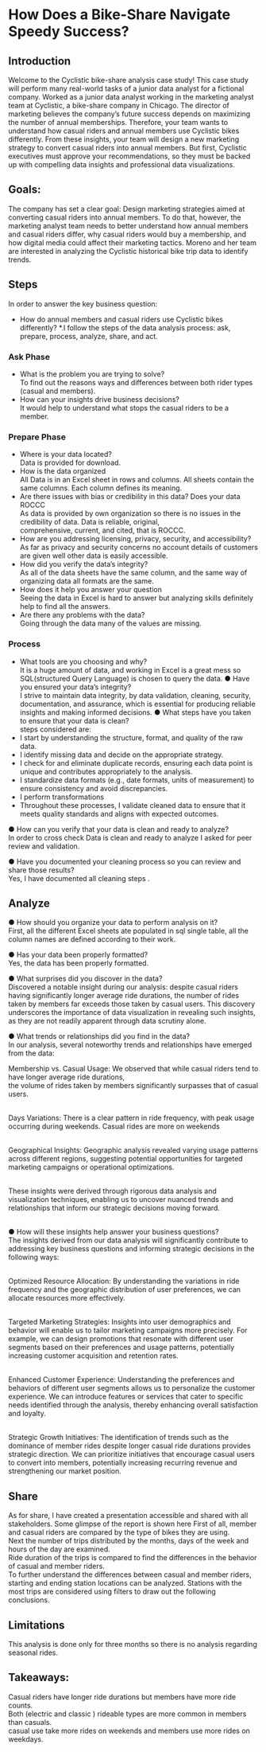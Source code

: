 # How Does a Bike-Share Navigate Speedy Success?

## Introduction

Welcome to the Cyclistic bike-share analysis case study! This case study will perform many real-world tasks of a junior data analyst for a fictional company.
Worked as a junior data analyst working in the marketing analyst team at Cyclistic, a bike-share company in Chicago. The director of
marketing believes the company’s future success depends on maximizing the number of annual memberships. Therefore, your
team wants to understand how casual riders and annual members use Cyclistic bikes differently. From these insights, your team will
design a new marketing strategy to convert casual riders into annual members. But first, Cyclistic executives must approve your
recommendations, so they must be backed up with compelling data insights and professional data visualizations.

## Goals:

The company has set a clear goal: Design marketing strategies aimed at converting casual riders into annual members. To do
that, however, the marketing analyst team needs to better understand how annual members and casual riders differ, why casual
riders would buy a membership, and how digital media could affect their marketing tactics. Moreno and her team are interested in
analyzing the Cyclistic historical bike trip data to identify trends.

## Steps

 In order to answer the
key business question: 
* How do annual members and casual riders use Cyclistic bikes differently? *.I follow the steps of the data analysis process: ask, prepare, process, analyze, share, and act.

### Ask Phase

- What is the problem you are trying to solve?<br>
To find out the reasons ways and differences between both rider types (casual and members).
- How can your insights drive business decisions?<br> 
It would help to understand what stops the casual riders to be a member.

### Prepare Phase

- Where is your data located?<br>
  Data is provided for download.
- How is the data organized<br>
  All Data is in an Excel sheet in rows and columns. All sheets contain the same columns. Each column defines its meaning.
- Are there issues with bias or credibility in this data? Does your data ROCCC<br>
  As data is provided by own organization so there is no issues in the credibility of data. Data is reliable, original,  
  comprehensive, current, and cited, that is ROCCC. 
- How are you addressing licensing, privacy, security, and accessibility?<br>
  As far as privacy and security concerns no account details of customers are given well other data is easily accessible.
- How did you verify the data’s integrity?<br>
 As all of the data sheets have the same column, and the same way of organizing data all formats are the same.
- How does it help you answer your question<br>
  Seeing the data in Excel is hard to answer but analyzing skills definitely help to find all the answers.
- Are there any problems with the data?<br>
  Going through the data many of the values are missing.


###  Process

- What tools are you choosing and why?<br>
It is a huge amount of data, and working in Excel is a great mess so SQL(structured Query Language) is chosen to query the data.
● Have you ensured your data’s integrity?<br>
 I strive to maintain data integrity, by data validation, cleaning, security, documentation, and assurance, which is essential for producing reliable insights and making informed decisions.
● What steps have you taken to ensure that your data is clean?<br>
steps considered are:<br>
-  I start by understanding the structure, format, and quality of the raw data.<br>
-  I identify missing data and decide on the appropriate strategy.<br>
-   I check for and eliminate duplicate records, ensuring each data point is unique and contributes appropriately to the analysis.<br>
-   I standardize data formats (e.g., date formats, units of measurement) to ensure consistency and avoid discrepancies.<br>
-   I perform transformations<br>
-   Throughout these processes, I validate cleaned data to ensure that it meets quality standards and aligns with expected outcomes.<br>
  
● How can you verify that your data is clean and ready to analyze?<br>
In order to cross check Data is clean and ready to analyze I asked for peer review and validation.<br>


● Have you documented your cleaning process so you can review and share those results?<br>
Yes, I have documented all cleaning steps .<br>

## Analyze
● How should you organize your data to perform analysis on it?<br>
First, all the different Excel sheets ate populated in sql single table, all the column names are defined according to their work.


● Has your data been properly formatted?<br>
Yes, the data has been properly formatted.

● What surprises did you discover in the data?<br>
 Discovered a notable insight during our analysis: despite casual riders having significantly longer average ride durations, the number of rides taken by members far exceeds those taken by casual users. This discovery underscores the importance of data visualization in revealing such insights, as they are not readily apparent through data scrutiny alone.
 
● What trends or relationships did you find in the data?<br>
In our analysis, several noteworthy trends and relationships have emerged from the data:<br>

Membership vs. Casual Usage: We observed that while casual riders tend to have longer average ride durations, <br>the volume of rides taken by members significantly surpasses that of casual users.<br><br>

Days Variations: There is a clear pattern in ride frequency, with peak usage occurring during weekends. Casual rides are more on weekends<br><br>

Geographical Insights: Geographic analysis revealed varying usage patterns across different regions, suggesting potential opportunities for targeted marketing campaigns or operational optimizations.<br><br>

These insights were derived through rigorous data analysis and visualization techniques, enabling us to uncover nuanced trends and relationships that inform our strategic decisions moving forward.<br><br>

● How will these insights help answer your business questions?<br>
The insights derived from our data analysis will significantly contribute to addressing key business questions and informing strategic decisions in the following ways:<br><br>

Optimized Resource Allocation: By understanding the variations in ride frequency and the geographic distribution of user preferences, we can allocate resources more effectively. <br><br>

Targeted Marketing Strategies: Insights into user demographics and behavior will enable us to tailor marketing campaigns more precisely. For example, we can design promotions that resonate with different user segments based on their preferences and usage patterns, potentially increasing customer acquisition and retention rates.<br><br>

Enhanced Customer Experience: Understanding the preferences and behaviors of different user segments allows us to personalize the customer experience. We can introduce features or services that cater to specific needs identified through the analysis, thereby enhancing overall satisfaction and loyalty.<br><br>

Strategic Growth Initiatives: The identification of trends such as the dominance of member rides despite longer casual ride durations provides strategic direction. We can prioritize initiatives that encourage casual users to convert into members, potentially increasing recurring revenue and strengthening our market position.

## Share
As for share, I have created a presentation accessible and shared with all stakeholders.
Some glimpse of the report is shown here
First of all, member and casual riders are compared by the type of bikes they are using.<br>
Next the number of trips distributed by the months, days of the week and hours of the day are examined.<br>
Ride duration of the trips is compared to find the differences in the behavior of casual and member riders.<br>
To further understand the differences between casual and member riders, starting and ending station locations can be analyzed. Stations with the most trips are considered using filters to draw out the following conclusions.

## Limitations
This analysis is done only for three months so there is no analysis regarding seasonal rides.

## Takeaways:
Casual riders have longer ride durations but members have more ride counts.<br>
Both (electric and classic ) rideable types are more common in members than casuals.<br>
casual use take more rides on weekends and members use more rides on weekdays.








